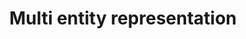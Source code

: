 ---
title: "Multi entity representation"
author_profile: false
collection: projects
permalink: /projects/multi_entity
excerpt: 'As part of a course project, we studied existing works on Entity segmentation, Multi-Entity VAE and video prediction and hypothesize a new algorithm which could be used for multi-entity tracking and representation learning which thereby, could improve scene representation and prediction.'
---